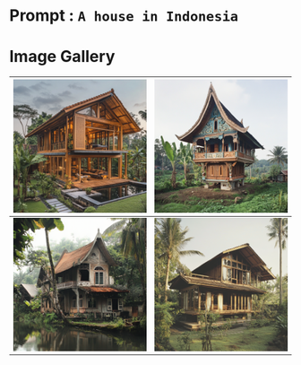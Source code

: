 # Prompt : `A house in Indonesia`

# Image Gallery

| ![Image 1](A_house_in_Indonesia__1.png) | ![Image 2](A_house_in_Indonesia__2.png) |
| --------------------------------------- | --------------------------------------- |
| ![Image 3](A_house_in_Indonesia__3.png) | ![Image 4](A_house_in_Indonesia__4.png) |

